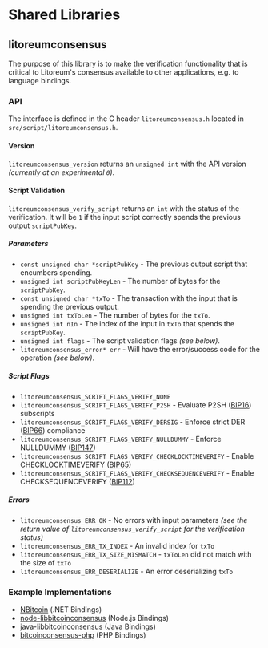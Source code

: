 Shared Libraries
================

## litoreumconsensus

The purpose of this library is to make the verification functionality that is critical to Litoreum's consensus available to other applications, e.g. to language bindings.

### API

The interface is defined in the C header `litoreumconsensus.h` located in  `src/script/litoreumconsensus.h`.

#### Version

`litoreumconsensus_version` returns an `unsigned int` with the API version *(currently at an experimental `0`)*.

#### Script Validation

`litoreumconsensus_verify_script` returns an `int` with the status of the verification. It will be `1` if the input script correctly spends the previous output `scriptPubKey`.

##### Parameters
- `const unsigned char *scriptPubKey` - The previous output script that encumbers spending.
- `unsigned int scriptPubKeyLen` - The number of bytes for the `scriptPubKey`.
- `const unsigned char *txTo` - The transaction with the input that is spending the previous output.
- `unsigned int txToLen` - The number of bytes for the `txTo`.
- `unsigned int nIn` - The index of the input in `txTo` that spends the `scriptPubKey`.
- `unsigned int flags` - The script validation flags *(see below)*.
- `litoreumconsensus_error* err` - Will have the error/success code for the operation *(see below)*.

##### Script Flags
- `litoreumconsensus_SCRIPT_FLAGS_VERIFY_NONE`
- `litoreumconsensus_SCRIPT_FLAGS_VERIFY_P2SH` - Evaluate P2SH ([BIP16](https://github.com/bitcoin/bips/blob/master/bip-0016.mediawiki)) subscripts
- `litoreumconsensus_SCRIPT_FLAGS_VERIFY_DERSIG` - Enforce strict DER ([BIP66](https://github.com/bitcoin/bips/blob/master/bip-0066.mediawiki)) compliance
- `litoreumconsensus_SCRIPT_FLAGS_VERIFY_NULLDUMMY` - Enforce NULLDUMMY ([BIP147](https://github.com/bitcoin/bips/blob/master/bip-0147.mediawiki))
- `litoreumconsensus_SCRIPT_FLAGS_VERIFY_CHECKLOCKTIMEVERIFY` - Enable CHECKLOCKTIMEVERIFY ([BIP65](https://github.com/bitcoin/bips/blob/master/bip-0065.mediawiki))
- `litoreumconsensus_SCRIPT_FLAGS_VERIFY_CHECKSEQUENCEVERIFY` - Enable CHECKSEQUENCEVERIFY ([BIP112](https://github.com/bitcoin/bips/blob/master/bip-0112.mediawiki))

##### Errors
- `litoreumconsensus_ERR_OK` - No errors with input parameters *(see the return value of `litoreumconsensus_verify_script` for the verification status)*
- `litoreumconsensus_ERR_TX_INDEX` - An invalid index for `txTo`
- `litoreumconsensus_ERR_TX_SIZE_MISMATCH` - `txToLen` did not match with the size of `txTo`
- `litoreumconsensus_ERR_DESERIALIZE` - An error deserializing `txTo`

### Example Implementations
- [NBitcoin](https://github.com/NicolasDorier/NBitcoin/blob/master/NBitcoin/Script.cs#L814) (.NET Bindings)
- [node-libbitcoinconsensus](https://github.com/bitpay/node-libbitcoinconsensus) (Node.js Bindings)
- [java-libbitcoinconsensus](https://github.com/dexX7/java-libbitcoinconsensus) (Java Bindings)
- [bitcoinconsensus-php](https://github.com/Bit-Wasp/bitcoinconsensus-php) (PHP Bindings)
